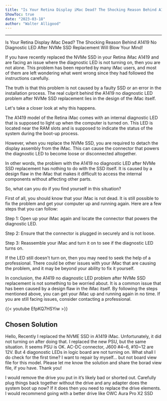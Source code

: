 ```yaml
---
title: "Is Your Retina Display iMac Dead? The Shocking Reason Behind A1419 No Diagnostic LED After NVMe SSD Replacement Will Blow Your Mind!"
ShowToc: true 
date: "2023-03-18"
author: "Walter Alligood"
---
```

*****
Is Your Retina Display iMac Dead? The Shocking Reason Behind A1419 No Diagnostic LED After NVMe SSD Replacement Will Blow Your Mind!

If you have recently replaced the NVMe SSD in your Retina iMac A1419 and are facing an issue where the diagnostic LED is not turning on, then you are not alone. This problem has been reported by many iMac users, and most of them are left wondering what went wrong since they had followed the instructions carefully.

The truth is that this problem is not caused by a faulty SSD or an error in the installation process. The real culprit behind the A1419 no diagnostic LED problem after NVMe SSD replacement lies in the design of the iMac itself.

Let's take a closer look at why this happens.

The A1419 model of the Retina iMac comes with an internal diagnostic LED that is supposed to light up when the computer is turned on. This LED is located near the RAM slots and is supposed to indicate the status of the system during the boot-up process.

However, when you replace the NVMe SSD, you are required to detach the display assembly from the iMac. This can cause the connector that powers the diagnostic LED to become loose or disconnected altogether.

In other words, the problem with the A1419 no diagnostic LED after NVMe SSD replacement has nothing to do with the SSD itself. It is caused by a design flaw in the iMac that makes it difficult to access the internal components without affecting other parts.

So, what can you do if you find yourself in this situation?

First of all, you should know that your iMac is not dead. It is still possible to fix the problem and get your computer up and running again. Here are a few steps that you can follow:

Step 1: Open up your iMac again and locate the connector that powers the diagnostic LED.

Step 2: Ensure that the connector is plugged in securely and is not loose.

Step 3: Reassemble your iMac and turn it on to see if the diagnostic LED turns on.

If the LED still doesn't turn on, then you may need to seek the help of a professional. There could be other issues with your iMac that are causing the problem, and it may be beyond your ability to fix it yourself.

In conclusion, the A1419 no diagnostic LED problem after NVMe SSD replacement is not something to be worried about. It is a common issue that has been caused by a design flaw in the iMac itself. By following the steps mentioned above, you can get your iMac up and running again in no time. If you are still facing issues, consider contacting a professional.

{{< youtube EfpKQ7HSYiw >}} 



## Chosen Solution
 Hello,
Recently I replaced the NVME SSD in A1419 iMac.
Unfortunately, it did not turning on after doing that. I replaced the new PSU, but the same situation. It seems PSU is OK.
AC-DC connector, J600 #4~6, #10~12 are 12V. But 4 diagonostic LEDs in logic board are not turning on.
What shall I do check for the first time?
I want to repair by myself… but not board view file for this model. Please let me know the solution and share the borad view file, if you have.
Thank you!

 I would remove the drive you put in it’s likely bad or shorted out.
Carefully plug things back together without the drive and any adapter does the system boot up now?
If it does then you need to replace the drive elements. I would recommend going with a better drive like OWC Aura Pro X2 SSD




